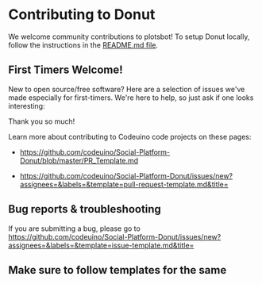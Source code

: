 Contributing to Donut
==========================

We welcome community contributions to plotsbot! To setup Donut locally, follow the instructions in the [README.md file](https://github.com/codeuino/Social-Platform-Donut/blob/master/README.md).

## First Timers Welcome!

New to open source/free software? Here are a selection of issues we've made especially for first-timers. We're here to help, so just ask if one looks interesting:


Thank you so much!

Learn more about contributing to Codeuino code projects on these pages:

* https://github.com/codeuino/Social-Platform-Donut/blob/master/PR_Template.md

* https://github.com/codeuino/Social-Platform-Donut/issues/new?assignees=&labels=&template=pull-request-template.md&title= 

## Bug reports & troubleshooting

If you are submitting a bug, please go to https://github.com/codeuino/Social-Platform-Donut/issues/new?assignees=&labels=&template=issue-template.md&title=

## Make sure to follow templates for the same 